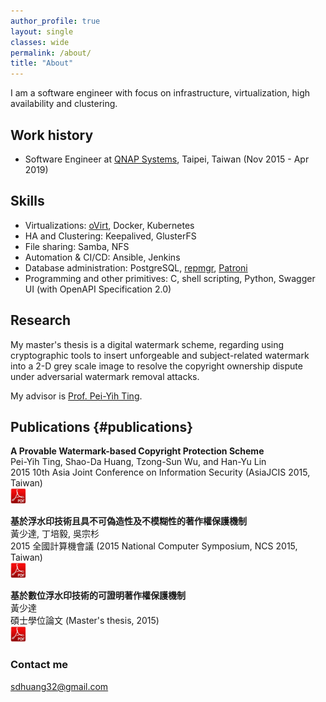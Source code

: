 ```yaml
---
author_profile: true
layout: single
classes: wide
permalink: /about/
title: "About"
---
```


I am a software engineer with focus on infrastructure, virtualization, high availability and clustering.

## Work history
- Software Engineer at [QNAP Systems](https://www.qnap.com/), Taipei, Taiwan (Nov 2015 - Apr 2019)

## Skills
- Virtualizations: [oVirt](https://ovirt.org/), Docker, Kubernetes
- HA and Clustering: Keepalived, GlusterFS
- File sharing: Samba, NFS
- Automation & CI/CD: Ansible, Jenkins
- Database administration: PostgreSQL, [repmgr](https://repmgr.org/), [Patroni](https://github.com/zalando/patroni)
- Programming and other primitives: C, shell scripting, Python, Swagger UI (with OpenAPI Specification 2.0)


## Research
My master's thesis is a digital watermark scheme, regarding using cryptographic tools to insert unforgeable and subject-related watermark into a 2-D grey scale image to resolve the copyright ownership dispute under adversarial watermark removal attacks.

My advisor is [Prof. Pei-Yih Ting](http://squall.cs.ntou.edu.tw/).

## Publications {#publications}
**A Provable Watermark-based Copyright Protection Scheme**  
Pei-Yih Ting, Shao-Da Huang, Tzong-Sun Wu, and Han-Yu Lin  
2015 10th Asia Joint Conference on Information Security (AsiaJCIS 2015, Taiwan)  
[<img src="/assets/sdhuang32/images/pdf.png" width="25">](/assets/sdhuang32/papers/AsiaJCIS_2015_A_Provable_Watermark_based_Copyright_Protection_Scheme.pdf)

**基於浮水印技術且具不可偽造性及不模糊性的著作權保護機制**  
黃少達, 丁培毅, 吳宗杉  
2015 全國計算機會議 (2015 National Computer Symposium, NCS 2015, Taiwan)  
[<img src="/assets/sdhuang32/images/pdf.png" width="25">](/assets/sdhuang32/papers/NCS_2015_基於浮水印技術且具不可偽造性及不模糊性的著作權保護機制.pdf)

**基於數位浮水印技術的可證明著作權保護機制**  
黃少達  
碩士學位論文 (Master's thesis, 2015)  
[<img src="/assets/sdhuang32/images/pdf.png" width="25">](/assets/sdhuang32/papers/基於數位浮水印技術的可證明著作權保護機制.pdf)

### Contact me

[sdhuang32@gmail.com](mailto:sdhuang32@gmail.com)
